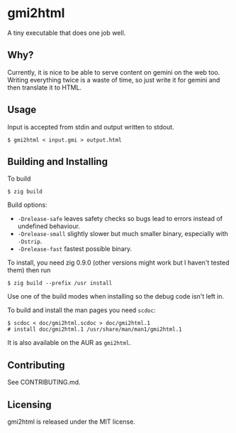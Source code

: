 # gmi2html

A tiny executable that does one job well.

## Why?

Currently, it is nice to be able to serve content on gemini on the web too. Writing everything twice is a waste of time, so just write it for gemini and then translate it to HTML.

## Usage

Input is accepted from stdin and output written to stdout.

```
$ gmi2html < input.gmi > output.html
```

## Building and Installing

To build

```
$ zig build
```

Build options:
- `-Drelease-safe` leaves safety checks so bugs lead to errors instead of undefined behaviour.
- `-Drelease-small` slightly slower but much smaller binary, especially with `-Dstrip`.
- `-Drelease-fast` fastest possible binary.

To install, you need zig 0.9.0 (other versions might work but I haven't tested them) then run

```
$ zig build --prefix /usr install
```

Use one of the build modes when installing so the debug code isn't left in.

To build and install the man pages you need `scdoc`:

```
$ scdoc < doc/gmi2html.scdoc > doc/gmi2html.1
# install doc/gmi2html.1 /usr/share/man/man1/gmi2html.1
```

It is also available on the AUR as `gmi2html`.

## Contributing

See CONTRIBUTING.md.

## Licensing

gmi2html is released under the MIT license.
